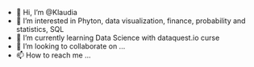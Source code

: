 - 👋 Hi, I’m @Klaudia
- 👀 I’m interested in Phyton, data visualization, finance, probability and statistics, SQL
- 🌱 I’m currently learning Data Science with dataquest.io curse
- 💞️ I’m looking to collaborate on ...
- 📫 How to reach me ...

<!---
Kej-Sy/Kej-Sy is a ✨ special ✨ repository because its `README.md` (this file) appears on your GitHub profile.
You can click the Preview link to take a look at your changes.
--->
